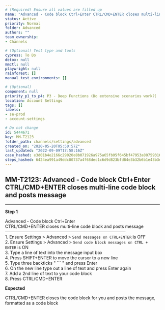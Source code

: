 ```yaml
---
# (Required) Ensure all values are filled up
name: "Advanced - Code block Ctrl+Enter CTRL/CMD+ENTER closes multi-line code block and posts message"
status: Active
priority: Normal
folder: Advanced
authors: ""
team_ownership: 
- Channels

# (Optional) Test type and tools
cypress: To Do
detox: null
mmctl: null
playwright: null
rainforest: []
manual_test_environments: []

# (Optional)
component: null
priority_p1_to_p4: P3 - Deep Functions (Do extensive scenarios work?)
location: Account Settings
tags: []
labels: 
- se-prod
- account-settings

# Do not change
id: 5444671
key: MM-T2123
folder_path: channels/settings/advanced
created_on: "2020-05-20T05:50:57Z"
last_updated: "2022-09-09T17:58:16Z"
case_hashed: e3d01b4e2166c29020e8b071926a975a65fb05f645bf47953a00759310b42a7c7bc13d4e113eefed6f94e8cf96ab14bc
steps_hashed: 6424ea991a49ddc00737a4f68dec1c6d9d823bfd84e3b32b6b1e43b3e9efef1c3db7b57f753a0d06913bcda1fbb3ee79
---
```


## MM-T2123: Advanced - Code block Ctrl+Enter CTRL/CMD+ENTER closes multi-line code block and posts message

---

**Step 1**

Advanced - Code block Ctrl+Enter\
CTRL/CMD+ENTER closes multi-line code block and posts message\
————————————————————————————\
1\. Ensure Settings > Advanced > `Send messages on CTRL+ENTER` is OFF\
2\. Ensure Settings > Advanced > `Send code block messages on CTRL + ENTER` is ON\
3\. Type a line of text into the message input box\
4\. Press SHIFT+ENTER to move the cursor to a new line\
5\. Type three backticks " \`\`\` " and press Enter\
6\. On the new line type out a line of text and press Enter again\
7\. Add a 2nd line of text to your code block\
8\. Press CTRL/CMD+ENTER

**Expected**

CTRL/CMD+ENTER closes the code block for you and posts the message, formatted as a code block
